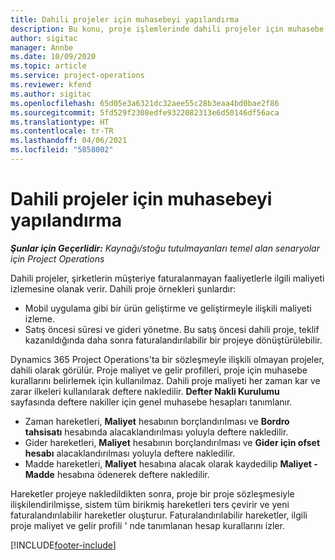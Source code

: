 ```yaml
---
title: Dahili projeler için muhasebeyi yapılandırma
description: Bu konu, proje işlemlerinde dahili projeler için muhasebe uygulamaları ayarlama hakkında bilgi sağlar.
author: sigitac
manager: Annbe
ms.date: 10/09/2020
ms.topic: article
ms.service: project-operations
ms.reviewer: kfend
ms.author: sigitac
ms.openlocfilehash: 65d05e3a6321dc32aee55c28b3eaa4bd0bae2f86
ms.sourcegitcommit: 5fd529f2308edfe9322082313e6d50146df56aca
ms.translationtype: HT
ms.contentlocale: tr-TR
ms.lasthandoff: 04/06/2021
ms.locfileid: "5858002"
---
```

# <a name="configure-accounting-for-internal-projects"></a>Dahili projeler için muhasebeyi yapılandırma

_**Şunlar için Geçerlidir:** Kaynağı/stoğu tutulmayanları temel alan senaryolar için Project Operations_

Dahili projeler, şirketlerin müşteriye faturalanmayan faaliyetlerle ilgili maliyeti izlemesine olanak verir. Dahili proje örnekleri şunlardır:

- Mobil uygulama gibi bir ürün geliştirme ve geliştirmeyle ilişkili maliyeti izleme.
- Satış öncesi süresi ve gideri yönetme. Bu satış öncesi dahili proje, teklif kazanıldığında daha sonra faturalandırılabilir bir projeye dönüştürülebilir.

Dynamics 365 Project Operations'ta bir sözleşmeyle ilişkili olmayan projeler, dahili olarak görülür. Proje maliyet ve gelir profilleri, proje için muhasebe kurallarını belirlemek için kullanılmaz. Dahili proje maliyeti her zaman kar ve zarar ilkeleri kullanılarak deftere nakledilir. **Defter Nakli Kurulumu** sayfasında deftere nakiller için genel muhasebe hesapları tanımlanır.

- Zaman hareketleri, **Maliyet** hesabının borçlandırılması ve **Bordro tahsisatı** hesabında alacaklandırılması yoluyla deftere nakledilir.
- Gider hareketleri, **Maliyet** hesabının borçlandırılması ve **Gider için ofset hesabı** alacaklandırılması yoluyla deftere nakledilir.
- Madde hareketleri, **Maliyet** hesabına alacak olarak kaydedilip **Maliyet - Madde** hesabına ödenerek deftere nakledilir.

Hareketler projeye nakledildikten sonra, proje bir proje sözleşmesiyle ilişkilendirilmişse, sistem tüm birikmiş hareketleri ters çevirir ve yeni faturalandırılabilir hareketler oluşturur. Faturalandırılabilir hareketler, ilgili proje maliyet ve gelir profili ' nde tanımlanan hesap kurallarını izler.




[!INCLUDE[footer-include](../includes/footer-banner.md)]

